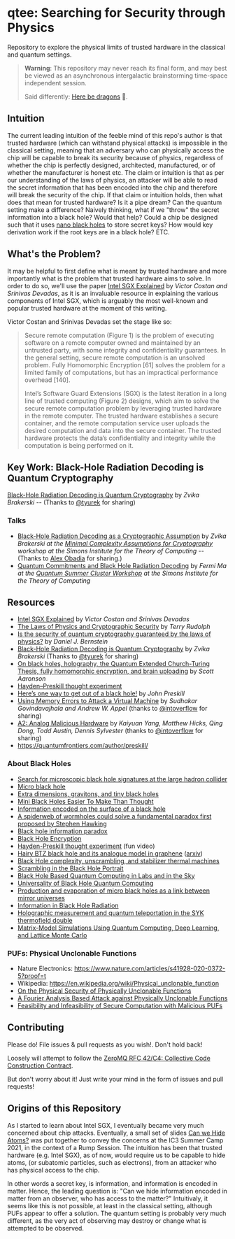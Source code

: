 # qtee: Searching for Security through Physics
Repository to explore the physical limits of trusted hardware in the classical and quantum settings.

> **Warning**: This repository may never reach its final form, and may best be viewed as an asynchronous intergalactic brainstorming time-space independent session.
>
> Said differently: [Here be dragons](https://en.wikipedia.org/wiki/Here_be_dragons) 🐉.

## Intuition
The current leading intuition of the feeble mind of this repo's author is that trusted hardware (which can withstand physical attacks) is impossible in the classical setting, meaning that an adversary who can physically access the chip will be capable to break its security because of physics, regardless of whether the chip is perfectly designed, architected, manufactured, or of whether the manufacturer is honest etc. The claim or intuition is that as per our understanding of the laws of physics, an attacker will be able to read the secret information that has been encoded into the chip and therefore will break the security of the chip. If that claim or intuition holds, then what does that mean for trusted hardware? Is it a pipe dream? Can the quantum setting make a difference? Naively thinking, what if we "throw" the secret information into a black hole? Would that help? Could a chip be designed such that it uses [nano black holes](https://en.wikipedia.org/wiki/Micro_black_hole) to store secret keys? How would key derivation work if the root keys are in a black hole? ETC.

## What's the Problem?
It may be helpful to first define what is meant by trusted hardware and more importantly what is the problem that trusted hardware aims to solve. In order to do so, we'll use the paper [Intel SGX Explained](https://eprint.iacr.org/2016/086) by _Victor Costan and Srinivas Devadas_, as it is an invaluable resource in explaining the various components of Intel SGX, which is arguably the most well-known and popular trusted hardware at the moment of this writing.

Victor Costan and Srinivas Devadas set the stage like so:

> Secure remote computation (Figure 1) is the problem of executing software on a remote computer owned and
maintained by an untrusted party, with some integrity and confidentiality guarantees. In the general setting,
secure remote computation is an unsolved problem. Fully Homomorphic Encryption [61] solves the problem for a
limited family of computations, but has an impractical performance overhead [140].
>
> Intel’s Software Guard Extensions (SGX) is the latest iteration in a long line of trusted computing (Figure 2)
designs, which aim to solve the secure remote computation problem by leveraging trusted hardware in the remote computer. The trusted hardware establishes a secure container, and the remote computation service user uploads the desired computation and data into the secure container. The trusted hardware protects the data’s confidentiality and integrity while the computation is being performed on it.

## Key Work: Black-Hole Radiation Decoding is Quantum Cryptography 
[Black-Hole Radiation Decoding is Quantum Cryptography](https://arxiv.org/abs/2211.05491) by _Zvika Brakerski_ 
-- (Thanks to [@tyurek](https://github.com/tyurek) for sharing)

### Talks
* [Black-Hole Radiation Decoding as a Cryptographic Assumption](https://simons.berkeley.edu/talks/zvika-brakerski-weizmann-institute-science-2023-05-05) by _Zvika Brakerski at the [Minimal Complexity Assumptions for Cryptography](https://simons.berkeley.edu/workshops/minimal-complexity-assumptions-cryptography) workshop at the Simons Institute for the Theory of Computing_
-- (Thanks to [Alex Obadia](https://alexobadia.com/) for sharing.)
* [Quantum Commitments and Black Hole Radiation Decoding](https://simons.berkeley.edu/talks/fermi-ma-uc-berkeley-2023-07-13) by _Fermi Ma at the [Quantum Summer Cluster Workshop](https://simons.berkeley.edu/workshops/quantum-summer-cluster-workshop) at the Simons Institute for the Theory of Computing_

## Resources
* [Intel SGX Explained](https://eprint.iacr.org/2016/086) by _Victor Costan and Srinivas Devadas_
* [The Laws of Physics and Cryptographic Security](https://arxiv.org/abs/quant-ph/0202143) by _Terry Rudolph_
* [Is the security of quantum cryptography guaranteed by the laws of physics?](https://arxiv.org/abs/1803.04520) by _Daniel J. Bernstein_
* [Black-Hole Radiation Decoding is Quantum Cryptography](https://arxiv.org/abs/2211.05491) by _Zvika Brakerski_ (Thanks to [@tyurek](https://github.com/tyurek) for sharing)
* [On black holes, holography, the Quantum Extended Church-Turing Thesis, fully homomorphic encryption, and brain uploading](https://scottaaronson.blog/?p=6599) by _Scott Aaronson_
* [Hayden–Preskill thought experiment](https://en.wikipedia.org/wiki/Hayden%E2%80%93Preskill_thought_experiment)
* [Here’s one way to get out of a black hole!](https://quantumfrontiers.com/2017/04/03/heres-one-way-to-get-out-of-a-black-hole/) by _John Preskill_
* [Using Memory Errors to Attack a Virtual Machine](https://www.cs.princeton.edu/~appel/papers/memerr.pdf) by _Sudhakar Govindavajhala and Andrew W. Appel_ (thanks to [@intoverflow](https://github.com/intoverflow) for sharing)
* [A2: Analog Malicious Hardware](http://static1.1.sqspcdn.com/static/f/543048/26931843/1464016046717/A2_SP_2016.pdf) by _Kaiyuan Yang, Matthew Hicks, Qing Dong, Todd Austin, Dennis Sylvester_ (thanks to [@intoverflow](https://github.com/intoverflow) for sharing)
* https://quantumfrontiers.com/author/preskill/

### About Black Holes
* [Search for microscopic black hole signatures at the large hadron collider](https://cms.cern/news/search-microscopic-black-hole-signatures-large-hadron-collider)
* [Micro black hole](https://en.wikipedia.org/wiki/Micro_black_hole)
* [Extra dimensions, gravitons, and tiny black holes](https://home.cern/science/physics/extra-dimensions-gravitons-and-tiny-black-holes)
* [Mini Black Holes Easier To Make Than Thought](https://www.livescience.com/27811-creating-mini-black-holes.html)
* [Information encoded on the surface of a black hole](https://physics.stackexchange.com/questions/17338/information-encoded-on-the-surface-of-a-black-hole)
* [A spiderweb of wormholes could solve a fundamental paradox first proposed by Stephen Hawking](https://www.livescience.com/black-hole-paradox-solution)
* [Black hole information paradox](https://en.wikipedia.org/wiki/Black_hole_information_paradox)
* [Black Hole Encryption](https://www.science.org/doi/10.1126/science.311.5767.1525a)
* [Hayden-Preskill thought experiment](https://youtu.be/lV1ePoCeOdQ) (fun video)
* [Hairy BTZ black hole and its analogue model in graphene](https://www.sciencedirect.com/science/article/abs/pii/S0003491619303197) ([arxiv](https://arxiv.org/abs/1907.03509))
* [Black Hole complexity, unscrambling, and stabilizer thermal machines](https://arxiv.org/abs/2212.11337)
* [Scrambling in the Black Hole Portrait](https://arxiv.org/abs/1307.3458)
* [Black Hole Based Quantum Computing in Labs and in the Sky](https://arxiv.org/abs/1601.01329)
* [Universality of Black Hole Quantum Computing](https://arxiv.org/abs/1605.01407)
* [Production and evaporation of micro black holes as a link between mirror universes](https://arxiv.org/abs/2102.03028)
* [Information in Black Hole Radiation](https://arxiv.org/abs/hep-th/9306083)
* [Holographic measurement and quantum teleportation in the SYK thermofield double](https://arxiv.org/abs/2211.07658)
* [Matrix-Model Simulations Using Quantum Computing, Deep Learning, and Lattice Monte Carlo](https://journals.aps.org/prxquantum/abstract/10.1103/PRXQuantum.3.010324)

### PUFs: Physical Unclonable Functions
* Nature Electronics: https://www.nature.com/articles/s41928-020-0372-5?proof=t
* Wikipedia: https://en.wikipedia.org/wiki/Physical_unclonable_function
* [On the Physical Security of Physically Unclonable Functions](https://d-nb.info/1156184150/34Security%20Analysis%20of%20Physically%20Unclonable%20Functions%20against%20Physical%20Attacks)
* [A Fourier Analysis Based Attack against Physically Unclonable Functions](https://eprint.iacr.org/2017/551.pdf)
* [Feasibility and Infeasibility of Secure Computation with Malicious PUFs](https://eprint.iacr.org/2015/405)

## Contributing
Please do! File issues & pull requests as you wish!. Don't hold back!

Loosely will attempt to follow the [ZeroMQ RFC 42/C4: Collective Code Construction Contract](https://rfc.zeromq.org/spec/42/).

But don't worry about it! Just write your mind in the form of issues and pull requests!

## Origins of this Repository
As I started to learn about Intel SGX, I eventually became very much concerned about chip attacks. Eventually, a small set of slides [Can we Hide Atoms?](https://docs.google.com/presentation/d/1CcVM_0AFCBOpXGiDFtvf2wGz3KBG0EaoxyMXaITEWl0) was put together to convey the concerns at the IC3 Summer Camp 2021, in the context of a Rump Session. The intuition has been that trusted hardware (e.g. Intel SGX), as of now, would require us to be capable to hide atoms, (or subatomic particles, such as electrons), from an attacker who has physical access to the chip.

In other words a secret key, is information, and information is encoded in matter. Hence, the leading question is: "Can we hide information encoded in matter from an observer, who has access to the matter?" Intuitivaly, it seems like this is not possible, at least in the classical setting, although PUFs appear to offer a solution. The quantum setting is probably very much different, as the very act of observing may destroy or change what is attempted to be observed.
